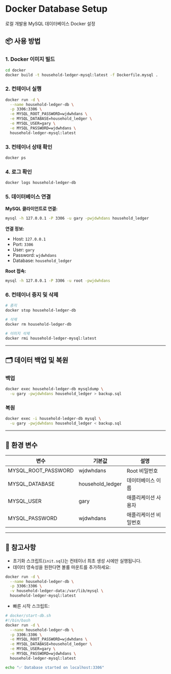 # Docker Database Setup

로컬 개발용 MySQL 데이터베이스 Docker 설정

## 📦 사용 방법

### 1. Docker 이미지 빌드

```bash
cd docker
docker build -t household-ledger-mysql:latest -f Dockerfile.mysql .
```

### 2. 컨테이너 실행

```bash
docker run -d \
  --name household-ledger-db \
  -p 3306:3306 \
  -e MYSQL_ROOT_PASSWORD=wjdwhdans \
  -e MYSQL_DATABASE=household_ledger \
  -e MYSQL_USER=gary \
  -e MYSQL_PASSWORD=wjdwhdans \
  household-ledger-mysql:latest
```

### 3. 컨테이너 상태 확인

```bash
docker ps
```

### 4. 로그 확인

```bash
docker logs household-ledger-db
```

### 5. 데이터베이스 연결

**MySQL 클라이언트로 연결:**
```bash
mysql -h 127.0.0.1 -P 3306 -u gary -pwjdwhdans household_ledger
```

**연결 정보:**
- Host: `127.0.0.1`
- Port: `3306`
- User: `gary`
- Password: `wjdwhdans`
- Database: `household_ledger`

**Root 접속:**
```bash
mysql -h 127.0.0.1 -P 3306 -u root -pwjdwhdans
```

### 6. 컨테이너 중지 및 삭제

```bash
# 중지
docker stop household-ledger-db

# 삭제
docker rm household-ledger-db

# 이미지 삭제
docker rmi household-ledger-mysql:latest
```

---

## 🗂️ 데이터 백업 및 복원

### 백업

```bash
docker exec household-ledger-db mysqldump \
  -u gary -pwjdwhdans household_ledger > backup.sql
```

### 복원

```bash
docker exec -i household-ledger-db mysql \
  -u gary -pwjdwhdans household_ledger < backup.sql
```

---

## 🔧 환경 변수

| 변수 | 기본값 | 설명 |
|------|--------|------|
| MYSQL_ROOT_PASSWORD | wjdwhdans | Root 비밀번호 |
| MYSQL_DATABASE | household_ledger | 데이터베이스 이름 |
| MYSQL_USER | gary | 애플리케이션 사용자 |
| MYSQL_PASSWORD | wjdwhdans | 애플리케이션 비밀번호 |

---

## 📝 참고사항

- 초기화 스크립트(`init.sql`)는 컨테이너 최초 생성 시에만 실행됩니다.
- 데이터 영속성을 원한다면 볼륨 마운트를 추가하세요:

```bash
docker run -d \
  --name household-ledger-db \
  -p 3306:3306 \
  -v household-ledger-data:/var/lib/mysql \
  household-ledger-mysql:latest
```

- 빠른 시작 스크립트:

```bash
# docker/start-db.sh
#!/bin/bash
docker run -d \
  --name household-ledger-db \
  -p 3306:3306 \
  -e MYSQL_ROOT_PASSWORD=wjdwhdans \
  -e MYSQL_DATABASE=household_ledger \
  -e MYSQL_USER=gary \
  -e MYSQL_PASSWORD=wjdwhdans \
  household-ledger-mysql:latest

echo "✅ Database started on localhost:3306"
```

